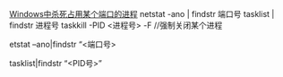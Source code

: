 [Windows中杀死占用某个端口的进程](https://blog.csdn.net/wangjunjun2008/article/details/9407219)
netstat -ano | findstr 端口号
tasklist | findstr 进程号
taskkill -PID <进程号> -F //强制关闭某个进程

etstat –ano|findstr “<端口号>

tasklist|findstr “<PID号>”